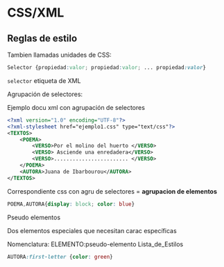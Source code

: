 # CSS/XML

## Reglas de estilo

Tambien llamadas unidades de CSS:

```css
Selector {propiedad:valor; propiedad:valor; ... propiedad:valor}
```

`selector` etiqueta de XML

Agrupación de selectores:

Ejemplo docu xml con agrupación de selectores

```xml
<?xml version="1.0" encoding="UTF-8"?>
<?xml-stylesheet href="ejemplo1.css" type="text/css"?>
<TEXTOS>
	<POEMA>
		<VERSO>Por el molino del huerto </VERSO>
		<VERSO> Asciende una enredadera</VERSO>
		<VERSO>........................ </VERSO>
	</POEMA>
	<AUTORA>Juana de Ibarbourou</AUTORA>
</TEXTOS>
```

Correspondiente css con agru de selectores = **agrupacion de elementos**

```css
POEMA,AUTORA{display: block; color: blue}
```

Pseudo elementos

Dos elementos especiales que necesitan carac específicas

Nomenclatura: ELEMENTO:pseudo-elemento Lista_de_Estilos

```css
AUTORA:first-letter {color: green}
```